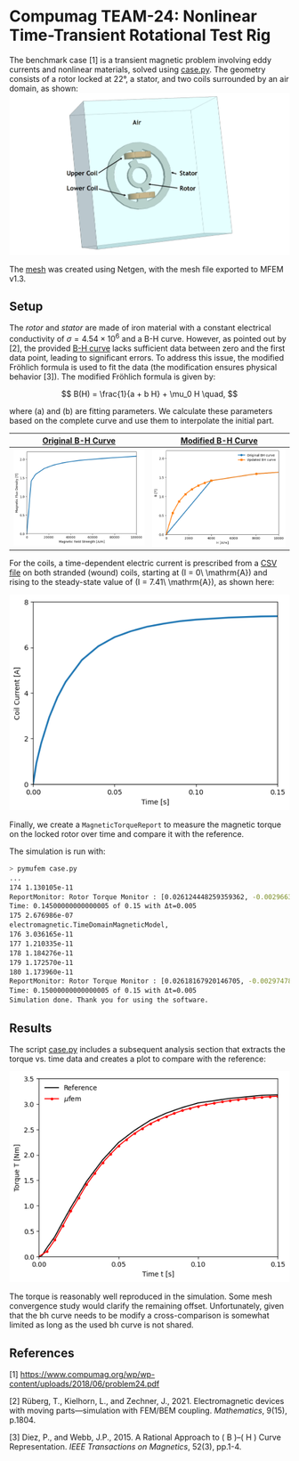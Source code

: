 # Compumag TEAM-24: Nonlinear Time-Transient Rotational Test Rig

The benchmark case [1] is a transient magnetic problem involving eddy currents and nonlinear materials, solved using [case.py](case.py). The geometry consists of a rotor locked at 22°, a stator, and two coils surrounded by an air domain, as shown:
![Geometry](data/Geometry.png)

The [mesh](geometry.mesh) was created using Netgen, with the mesh file exported to MFEM v1.3.

## Setup

The *rotor* and *stator* are made of iron material with a constant electrical conductivity of
$\sigma = 4.54 	\times 10^6$ and a B-H curve. However, as pointed out by [2], the provided [B-H curve](data/tables/Table_1_BH_curve.csv) lacks sufficient data between zero and the first data point, leading to significant errors. To address this issue, the modified Fröhlich formula is used to fit the data (the modification ensures physical behavior [3]). The modified Fröhlich formula is given by:

$$
B(H) = \frac{1}{a + b H} + \mu_0 H \quad,
$$

where \(a\) and \(b\) are fitting parameters. We calculate these parameters based on the complete curve and use them to interpolate the initial part.

| [Original B-H Curve](data/tables/Table_1_BH_curve.csv) | [Modified B-H Curve](data/tables/Updated_BH_curve.csv) |
| ----------------- | ------------------------------- |
| ![B-H Curve](data/tables/Table_1_BH_curve.png) | ![B-H Curve](data/tables/Updated_BH_curve.png) |

For the coils, a time-dependent electric current is prescribed from a [CSV file](data/tables/Table_3_Coil_Current.csv) on both stranded (wound) coils, starting at \(I = 0\ \mathrm{A}\) and rising to the steady-state value of \(I = 7.41\ \mathrm{A}\), as shown here:

![Coil Current](data/tables/Table_3_Coil_Current.png)

Finally, we create a `MagneticTorqueReport` to measure the magnetic torque on the locked rotor over time and compare it with the reference.

The simulation is run with:
```bash
> pymufem case.py
...
174 1.130105e-11
ReportMonitor: Rotor Torque Monitor : [0.026124448259359362, -0.002966364046512432, 1.320018800598565]
Time: 0.14500000000000005 of 0.15 with Δt=0.005
175 2.676986e-07
electromagnetic.TimeDomainMagneticModel,
176 3.036165e-11
177 1.210335e-11
178 1.184276e-11
179 1.172570e-11
180 1.173960e-11
ReportMonitor: Rotor Torque Monitor : [0.02618167920146705, -0.002974783431187636, 1.323128413798604]
Time: 0.15000000000000005 of 0.15 with Δt=0.005
Simulation done. Thank you for using the software.
```

## Results

The script [case.py](case.py) includes a subsequent analysis section that extracts the torque vs. time data and creates a plot to compare with the reference:

![Magnetic Torque](results/Time_vs_Rotor_Torque.png)

The torque is reasonably well reproduced in the simulation. Some mesh convergence study would clarify the remaining offset. Unfortunately, given that the bh curve needs to be modify a cross-comparison is somewhat limited as long as the used bh curve is not shared.

## References

[1] https://www.compumag.org/wp/wp-content/uploads/2018/06/problem24.pdf

[2] Rüberg, T., Kielhorn, L., and Zechner, J., 2021. Electromagnetic devices with moving parts—simulation with FEM/BEM coupling. *Mathematics*, 9(15), p.1804.

[3] Diez, P., and Webb, J.P., 2015. A Rational Approach to \( B \)–\( H \) Curve Representation. *IEEE Transactions on Magnetics*, 52(3), pp.1-4.